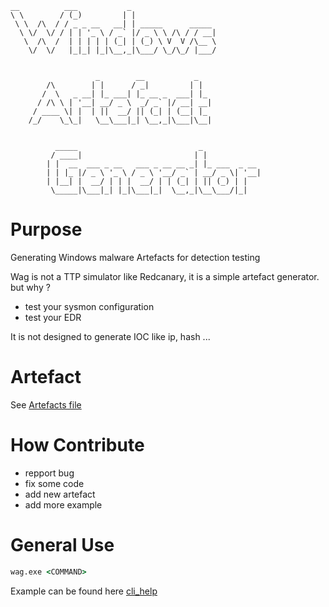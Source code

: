 <!--
SPDX-FileCopyrightText: 2023 The WAG development team

SPDX-License-Identifier: GPL-3.0-or-later
-->

```
__          ___           _                   
\ \        / (_)         | |                  
 \ \  /\  / / _ _ __   __| | _____      _____ 
  \ \/  \/ / | | '_ \ / _` |/ _ \ \ /\ / / __|
   \  /\  /  | | | | | (_| | (_) \ V  V /\__ \
    \/  \/   |_|_| |_|\__,_|\___/ \_/\_/ |___/
                                              
                                              
                   _        __           _   
        /\        | |      / _|         | |  
       /  \   _ __| |_ ___| |_ __ _  ___| |_ 
      / /\ \ | '__| __/ _ \  _/ _` |/ __| __|
     / ____ \| |  | ||  __/ || (_| | (__| |_ 
    /_/    \_\_|   \__\___|_| \__,_|\___|\__|
                                         
                                         
          _____                           _             
         / ____|                         | |            
        | |  __  ___ _ __   ___ _ __ __ _| |_ ___  _ __ 
        | | |_ |/ _ \ '_ \ / _ \ '__/ _` | __/ _ \| '__|
        | |__| |  __/ | | |  __/ | | (_| | || (_) | |   
         \_____|\___|_| |_|\___|_|  \__,_|\__\___/|_|   
```

# Purpose
Generating Windows malware Artefacts for detection testing

Wag is not a TTP simulator like Redcanary, it is a simple artefact generator.
but why ?

- test your sysmon configuration
- test your EDR

It is not designed to generate IOC like ip, hash ...

# Artefact

See [Artefacts file](./docs/Artefacts.md)


# How Contribute

- repport bug
- fix some code
- add new artefact
- add more example

# General Use

```cmd
wag.exe <COMMAND>
```

Example can be found here [cli_help](./docs/cli_help.md)
